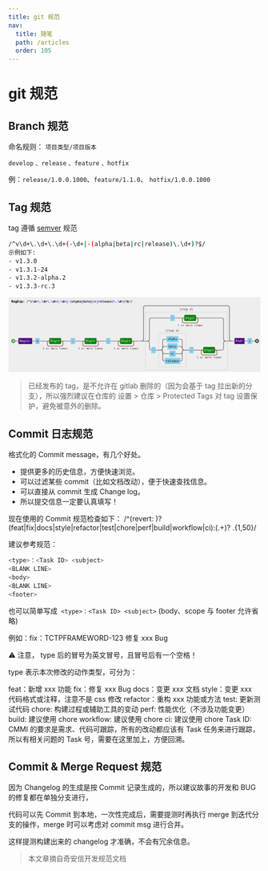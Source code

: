 ```yaml
---
title: git 规范
nav:
  title: 随笔
  path: /articles
  order: 105
---
```


# git 规范

## Branch 规范

命名规则： `项目类型/项目版本`

`develop` `、release` `、feature` `、hotfix`

例：`release/1.0.0.1000`、`feature/1.1.0`、 `hotfix/1.0.0.1000`

## Tag 规范

tag 遵循 [semver](https://www.npmjs.cn/misc/semver/) 规范

```bash
/^v\d+\.\d+\.\d+(-\d+|-(alpha|beta|rc|release)\.\d+)?$/
示例如下:
- v1.3.0
- v1.3.1-24
- v1.3.2-alpha.2
- v1.3.3-rc.3
```

![git-tag](./assets/git-tag.png)

> 已经发布的 tag，是不允许在 gitlab 删除的（因为会基于 tag 拉出新的分支），所以强烈建议在仓库的 设置 > 仓库 > Protected Tags 对 tag 设置保护，避免被意外的删除。

## Commit 日志规范

格式化的 Commit message，有几个好处。

- 提供更多的历史信息，方便快速浏览。
- 可以过滤某些 commit（比如文档改动），便于快速查找信息。
- 可以直接从 commit 生成 Change log。
- 所以提交信息一定要认真填写！

现在使用的 Commit 规范检查如下： /^(revert: )?(feat|fix|docs|style|refactor|test|chore|perf|build|workflow|ci):(.+)? .{1,50}/

建议参考规范：

```bash
<type>：<Task ID> <subject>
<BLANK LINE>
<body>
<BLANK LINE>
<footer>
```

也可以简单写成` <type>：<Task ID> <subject>` (body、scope 与 footer 允许省略)

例如：fix：TCTPFRAMEWORD-123 修复 xxx Bug

⚠️ 注意， type 后的冒号为英文冒号，且冒号后有一个空格！

type 表示本次修改的动作类型，可分为：

feat：新增 xxx 功能
fix：修复 xxx Bug
docs：变更 xxx 文档
style：变更 xxx 代码格式或注释，注意不是 css 修改
refactor：重构 xxx 功能或方法
test: 更新测试代码
chore: 构建过程或辅助工具的变动
perf: 性能优化（不涉及功能变更）
build: 建议使用 chore
workflow: 建议使用 chore
ci: 建议使用 chore
Task ID: CMMI 的要求是需求、代码可跟踪，所有的改动都应该有 Task 任务来进行跟踪，所以有相关问题的 Task 号，需要在这里加上，方便回溯。

## Commit & Merge Request 规范

因为 Changelog 的生成是按 Commit 记录生成的，所以建议故事的开发和 BUG 的修复都在单独分支进行，

代码可以先 Commit 到本地，一次性完成后，需要提测时再执行 merge 到迭代分支的操作，merge 时可以考虑对 commit msg 进行合并。

这样提测构建出来的 changelog 才准确，不会有冗余信息。

> 本文章摘自奇安信开发规范文档
